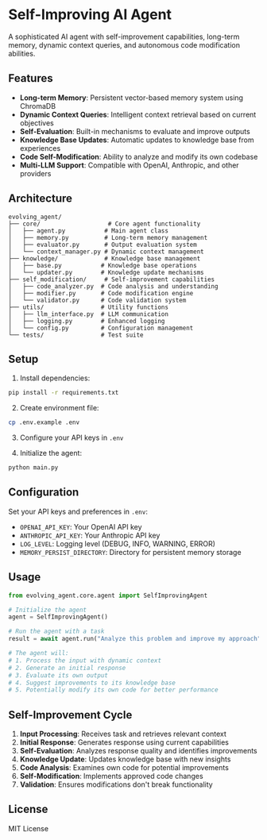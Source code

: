# Self-Improving AI Agent

A sophisticated AI agent with self-improvement capabilities, long-term memory, dynamic context queries, and autonomous code modification abilities.

## Features

- **Long-term Memory**: Persistent vector-based memory system using ChromaDB
- **Dynamic Context Queries**: Intelligent context retrieval based on current objectives
- **Self-Evaluation**: Built-in mechanisms to evaluate and improve outputs
- **Knowledge Base Updates**: Automatic updates to knowledge base from experiences
- **Code Self-Modification**: Ability to analyze and modify its own codebase
- **Multi-LLM Support**: Compatible with OpenAI, Anthropic, and other providers

## Architecture

```
evolving_agent/
├── core/                   # Core agent functionality
│   ├── agent.py           # Main agent class
│   ├── memory.py          # Long-term memory management
│   ├── evaluator.py       # Output evaluation system
│   └── context_manager.py # Dynamic context management
├── knowledge/             # Knowledge base management
│   ├── base.py           # Knowledge base operations
│   └── updater.py        # Knowledge update mechanisms
├── self_modification/     # Self-improvement capabilities
│   ├── code_analyzer.py  # Code analysis and understanding
│   ├── modifier.py       # Code modification engine
│   └── validator.py      # Code validation system
├── utils/                # Utility functions
│   ├── llm_interface.py  # LLM communication
│   ├── logging.py        # Enhanced logging
│   └── config.py         # Configuration management
└── tests/                # Test suite
```

## Setup

1. Install dependencies:
```bash
pip install -r requirements.txt
```

2. Create environment file:
```bash
cp .env.example .env
```

3. Configure your API keys in `.env`

4. Initialize the agent:
```bash
python main.py
```

## Configuration

Set your API keys and preferences in `.env`:
- `OPENAI_API_KEY`: Your OpenAI API key
- `ANTHROPIC_API_KEY`: Your Anthropic API key
- `LOG_LEVEL`: Logging level (DEBUG, INFO, WARNING, ERROR)
- `MEMORY_PERSIST_DIRECTORY`: Directory for persistent memory storage

## Usage

```python
from evolving_agent.core.agent import SelfImprovingAgent

# Initialize the agent
agent = SelfImprovingAgent()

# Run the agent with a task
result = await agent.run("Analyze this problem and improve my approach")

# The agent will:
# 1. Process the input with dynamic context
# 2. Generate an initial response
# 3. Evaluate its own output
# 4. Suggest improvements to its knowledge base
# 5. Potentially modify its own code for better performance
```

## Self-Improvement Cycle

1. **Input Processing**: Receives task and retrieves relevant context
2. **Initial Response**: Generates response using current capabilities
3. **Self-Evaluation**: Analyzes response quality and identifies improvements
4. **Knowledge Update**: Updates knowledge base with new insights
5. **Code Analysis**: Examines own code for potential improvements
6. **Self-Modification**: Implements approved code changes
7. **Validation**: Ensures modifications don't break functionality

## License

MIT License

